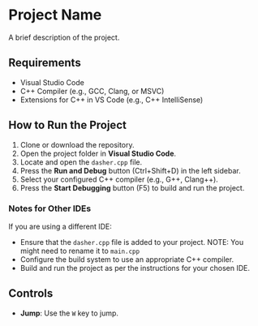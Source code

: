 # Project Name

A brief description of the project.

## Requirements

- Visual Studio Code
- C++ Compiler (e.g., GCC, Clang, or MSVC)
- Extensions for C++ in VS Code (e.g., C++ IntelliSense)

## How to Run the Project

1. Clone or download the repository.
2. Open the project folder in **Visual Studio Code**.
3. Locate and open the `dasher.cpp` file.
4. Press the **Run and Debug** button (Ctrl+Shift+D) in the left sidebar.
5. Select your configured C++ compiler (e.g., G++, Clang++).
6. Press the **Start Debugging** button (F5) to build and run the project.

### Notes for Other IDEs

If you are using a different IDE:
- Ensure that the `dasher.cpp` file is added to your project. NOTE: You might need to rename it to `main.cpp`
- Configure the build system to use an appropriate C++ compiler.
- Build and run the project as per the instructions for your chosen IDE.

## Controls

- **Jump**: Use the `W` key to jump.
